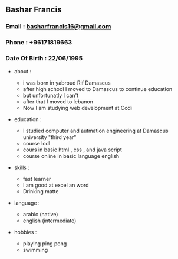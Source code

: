
## **Bashar Francis**
### Email : basharfrancis16@gmail.com
### Phone : +96171819663
### Date Of Birth : 22/06/1995

* about :
   - i was born in yabroud Rif Damascus
   - after high school I moved to Damascus to continue education
   - but unfortunatly I can't
   - after that I moved to lebanon 
   - Now I am studying web development at Codi


* education :
  - I studied computer and autmation engineering at Damascus university "third year"
  - course Icdl 
  - cours in basic html , css , and java script 
  - course online in basic language english

* skills :
  - fast learner
  - I am good at excel an word 
  - Drinking matte
* language : 
  - arabic (native)
  - english (intermediate)
* hobbies :
  - playing ping pong 
  - swimming
